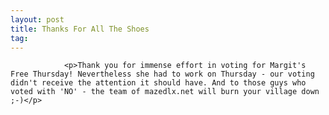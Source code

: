 ```yaml
---
layout: post
title: Thanks For All The Shoes
tag: 
---
```



                <p>Thank you for immense effort in voting for Margit's Free Thursday! Nevertheless she had to work on Thursday - our voting didn't receive the attention it should have. And to those guys who voted with 'NO' - the team of mazedlx.net will burn your village down ;-)</p>
            
